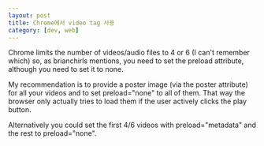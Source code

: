 ```yaml
---
layout: post
title: Chrome에서 video tag 사용
category: [dev, web]
---
```


Chrome limits the number of videos/audio files to 4 or 6 (I can't remember which) so, as brianchirls mentions, you need to set the preload attribute, although you need to set it to none.

My recommendation is to provide a poster image (via the poster attribute) for all your videos and to set preload="none" to all of them. That way the browser only actually tries to load them if the user actively clicks the play button.

Alternatively you could set the first 4/6 videos with preload="metadata" and the rest to preload="none".